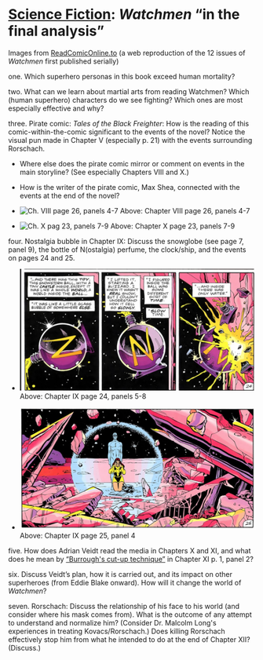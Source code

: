 # [Science Fiction](https://ebeshero.github.io/scienceFiction/): *Watchmen* “in the final analysis”

Images from [ReadComicOnline.to](https://readcomiconline.to/Comic/Watchmen) (a web reproduction of the 12 issues of *Watchmen* first published serially)

one. Which superhero personas in this book exceed human mortality? 

two. What can we learn about martial arts from reading Watchmen? Which (human superhero) characters do we see fighting? 
Which ones are most especially effective and why? 

three. Pirate comic: *Tales of the Black Freighter*: How is the reading of this comic-within-the-comic significant to the events of the novel? Notice the visual pun made in Chapter V (especially p. 21) with the events surrounding Rorschach. 
* Where else does the pirate comic mirror or comment on events in the main storyline? (See especially Chapters VIII and X.)
* How is the writer of the pirate comic, Max Shea, connected with the events at the end of the novel?

* ![Ch. VIII page 26, panels 4-7](wmCh8_26p4-7.png) Above: Chapter VIII page 26, panels 4-7

* ![Ch. X pag 23, panels 7-9](wmCh10_23p7-9.png) Above: Chapter X page 23, panels 7-9

four. Nostalgia bubble in Chapter IX: Discuss the snowglobe (see page 7, panel 9), the bottle of N(ostalgia) perfume, the clock/ship, and the events on pages 24 and 25. 
* ![Ch. IX page 24, panels 5-8](wmCh9_24p5-8.png) Above: Chapter IX page 24, panels 5-8

* ![Ch. IX page 25, panel 4](wmCh9_25p4.png) Above: Chapter IX page 25, panel 4

five. How does Adrian Veidt read the media in Chapters X and XI, and what does he mean by [“Burrough's cut-up technique”](https://www.writing.upenn.edu/~afilreis/88v/burroughs-cutup.html) in Chapter XI p. 1, panel 2? 

six. Discuss Veidt’s plan, how it is carried out, and its impact on other superheroes (from Eddie Blake onward). How will it change the world of *Watchmen*? 

seven. Rorschach: Discuss the relationship of his face to his world (and consider where his mask comes from). What is the outcome of any attempt to understand and normalize him? (Consider Dr. Malcolm Long's experiences in treating Kovacs/Rorschach.) Does killing Rorschach effectively stop him from what he intended to do at the end of Chapter XII? (Discuss.) 

